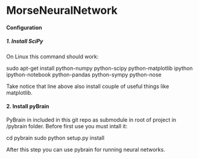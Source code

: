 MorseNeuralNetwork
==================

<h4>Configuration</h4>

<h5>1. Install SciPy</h5>

On Linux this command should work:

sudo apt-get install python-numpy python-scipy python-matplotlib ipython ipython-notebook python-pandas python-sympy python-nose

Take notice that line above also install couple of useful things like matplotlib.

<h4>2. Install pyBrain</h4>

PyBrain in included in this git repo as submodule in root of project in /pybrain folder. Before first use you must intall it:

cd pybrain
sudo python setup.py install

After this step you can use pybrain for running neural networks.
